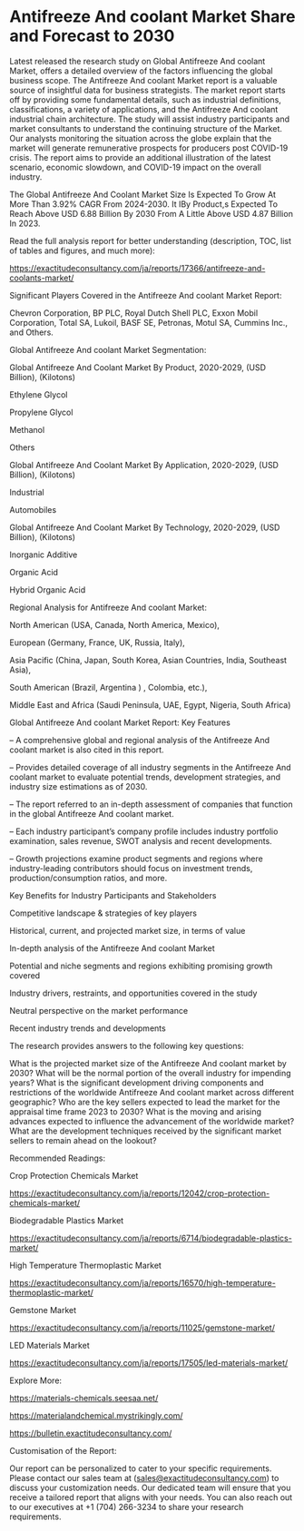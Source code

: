 # Antifreeze And coolant Market Share and Forecast to 2030

Latest released the research study on Global Antifreeze And coolant Market, offers a detailed overview of the factors influencing the global business scope. The Antifreeze And coolant Market report is a valuable source of insightful data for business strategists. The market report starts off by providing some fundamental details, such as industrial definitions, classifications, a variety of applications, and the Antifreeze And coolant industrial chain architecture. The study will assist industry participants and market consultants to understand the continuing structure of the Market. Our analysts monitoring the situation across the globe explain that the market will generate remunerative prospects for producers post COVID-19 crisis. The report aims to provide an additional illustration of the latest scenario, economic slowdown, and COVID-19 impact on the overall industry.

The Global Antifreeze And Coolant Market Size Is Expected To Grow At More Than 3.92% CAGR From 2024-2030. It IBy Product,s Expected To Reach Above USD 6.88 Billion By 2030 From A Little Above USD 4.87 Billion In 2023.

Read the full analysis report for better understanding (description, TOC, list of tables and figures, and much more):

https://exactitudeconsultancy.com/ja/reports/17366/antifreeze-and-coolants-market/

Significant Players Covered in the Antifreeze And coolant Market Report:

Chevron Corporation, BP PLC, Royal Dutch Shell PLC, Exxon Mobil Corporation, Total SA, Lukoil, BASF SE, Petronas, Motul SA, Cummins Inc., and Others.

Global Antifreeze And coolant Market Segmentation:

Global Antifreeze And Coolant Market By Product, 2020-2029, (USD Billion), (Kilotons)

Ethylene Glycol

Propylene Glycol

Methanol

Others

Global Antifreeze And Coolant Market By Application, 2020-2029, (USD Billion), (Kilotons)

Industrial

Automobiles

Global Antifreeze And Coolant Market By Technology, 2020-2029, (USD Billion), (Kilotons)

Inorganic Additive

Organic Acid

Hybrid Organic Acid

Regional Analysis for Antifreeze And coolant Market:

North American (USA, Canada, North America, Mexico),

European (Germany, France, UK, Russia, Italy),

Asia Pacific (China, Japan, South Korea, Asian Countries, India, Southeast Asia),

South American (Brazil, Argentina ) , Colombia, etc.),

Middle East and Africa (Saudi Peninsula, UAE, Egypt, Nigeria, South Africa)

Global Antifreeze And coolant Market Report: Key Features

– A comprehensive global and regional analysis of the Antifreeze And coolant market is also cited in this report.

– Provides detailed coverage of all industry segments in the Antifreeze And coolant market to evaluate potential trends, development strategies, and industry size estimations as of 2030.

– The report referred to an in-depth assessment of companies that function in the global Antifreeze And coolant market.

– Each industry participant’s company profile includes industry portfolio examination, sales revenue, SWOT analysis and recent developments.

– Growth projections examine product segments and regions where industry-leading contributors should focus on investment trends, production/consumption ratios, and more.

Key Benefits for Industry Participants and Stakeholders

Competitive landscape & strategies of key players

Historical, current, and projected market size, in terms of value

In-depth analysis of the Antifreeze And coolant Market

Potential and niche segments and regions exhibiting promising growth covered

Industry drivers, restraints, and opportunities covered in the study

Neutral perspective on the market performance

Recent industry trends and developments

The research provides answers to the following key questions:

What is the projected market size of the Antifreeze And coolant market by 2030?
What will be the normal portion of the overall industry for impending years?
What is the significant development driving components and restrictions of the worldwide Antifreeze And coolant market across different geographic?
Who are the key sellers expected to lead the market for the appraisal time frame 2023 to 2030?
What is the moving and arising advances expected to influence the advancement of the worldwide market?
What are the development techniques received by the significant market sellers to remain ahead on the lookout?

Recommended Readings:

Crop Protection Chemicals Market

https://exactitudeconsultancy.com/ja/reports/12042/crop-protection-chemicals-market/

Biodegradable Plastics Market

https://exactitudeconsultancy.com/ja/reports/6714/biodegradable-plastics-market/

High Temperature Thermoplastic Market

https://exactitudeconsultancy.com/ja/reports/16570/high-temperature-thermoplastic-market/

Gemstone Market

https://exactitudeconsultancy.com/ja/reports/11025/gemstone-market/

LED Materials Market

https://exactitudeconsultancy.com/ja/reports/17505/led-materials-market/

Explore More:

https://materials-chemicals.seesaa.net/

https://materialandchemical.mystrikingly.com/

https://bulletin.exactitudeconsultancy.com/

Customisation of the Report:

Our report can be personalized to cater to your specific requirements. Please contact our sales team at (sales@exactitudeconsultancy.com) to discuss your customization needs. Our dedicated team will ensure that you receive a tailored report that aligns with your needs. You can also reach out to our executives at +1 (704) 266-3234 to share your research requirements.
